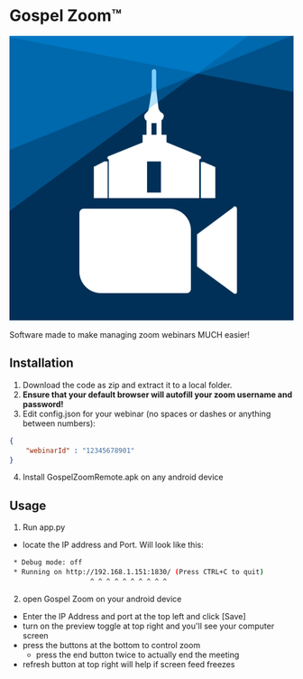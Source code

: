 # Gospel Zoom&trade;

![alt text](https://github.com/21beckem/Gospel-Zoom/blob/main/churchZoomIcon.png?raw=true)

Software made to make managing zoom webinars MUCH easier!

## Installation

1. Download the code as zip and extract it to a local folder.
2. __Ensure that your default browser will autofill your zoom username and password!__
3. Edit config.json for your webinar (no spaces or dashes or anything between numbers):

```json
{
    "webinarId" : "12345678901"
}
```
4. Install GospelZoomRemote.apk on any android device

## Usage

1. Run app.py
* locate the IP address and Port. Will look like this:
```bash
 * Debug mode: off
 * Running on http://192.168.1.151:1830/ (Press CTRL+C to quit)
                    ^ ^ ^ ^ ^ ^ ^ ^ ^ ^
```
2. open Gospel Zoom on your android device
* Enter the IP Address and port at the top left and click [Save]
* turn on the preview toggle at top right and you'll see your computer screen
* press the buttons at the bottom to control zoom
    * press the end button twice to actually end the meeting
* refresh button at top right will help if screen feed freezes
